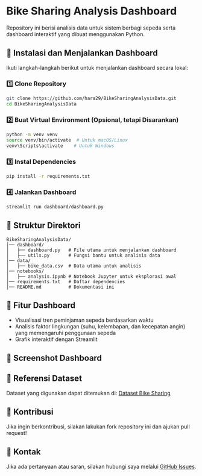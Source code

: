 # Bike Sharing Analysis Dashboard

Repository ini berisi analisis data untuk sistem berbagi sepeda serta dashboard interaktif yang dibuat menggunakan Python.

## 🚀 Instalasi dan Menjalankan Dashboard

Ikuti langkah-langkah berikut untuk menjalankan dashboard secara lokal:

### 1️⃣ **Clone Repository**

```bash
git clone https://github.com/hara29/BikeSharingAnalysisData.git
cd BikeSharingAnalysisData
```

### 2️⃣ **Buat Virtual Environment (Opsional, tetapi Disarankan)**

```bash
python -m venv venv
source venv/bin/activate  # Untuk macOS/Linux
venv\Scripts\activate    # Untuk Windows
```

### 3️⃣ **Instal Dependencies**

```bash
pip install -r requirements.txt
```

### 4️⃣ **Jalankan Dashboard**

```bash
streamlit run dashboard/dashboard.py
```

## 📁 Struktur Direktori

```
BikeSharingAnalysisData/
│── dashboard/
│   ├── dashboard.py   # File utama untuk menjalankan dashboard
│   ├── utils.py       # Fungsi bantu untuk analisis data
│── data/
│   ├── bike_data.csv  # Data utama untuk analisis
│── notebooks/
│   ├── analysis.ipynb # Notebook Jupyter untuk eksplorasi awal
│── requirements.txt   # Daftar dependencies
│── README.md          # Dokumentasi ini
```

## 📝 Fitur Dashboard

- Visualisasi tren peminjaman sepeda berdasarkan waktu 
- Analisis faktor lingkungan (suhu, kelembapan, dan kecepatan angin)  yang memengaruhi penggunaan sepeda
- Grafik interaktif dengan Streamlit

## 📸 Screenshot Dashboard


## 📌 Referensi Dataset

Dataset yang digunakan dapat ditemukan di: [Dataset Bike Sharing](https://www.kaggle.com/datasets/lakshmi25npathi/bike-sharing-dataset)

## 🤝 Kontribusi

Jika ingin berkontribusi, silakan lakukan fork repository ini dan ajukan pull request!

## 📧 Kontak

Jika ada pertanyaan atau saran, silakan hubungi saya melalui [GitHub Issues](https://github.com/hara29/BikeSharingAnalysisData/issues).

